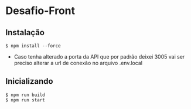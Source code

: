 # Desafio-Front

## Instalação


    $ npm install --force


- Caso tenha alterado a porta da API que por padrão deixei 3005 vai ser preciso alterar a url de conexão no arquivo .env.local


## Inicializando

    $ npm run build
    $ npm run start


